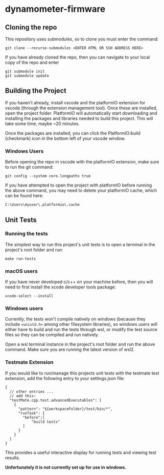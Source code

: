# dynamometer-firmware

## Cloning the repo

This repository uses submodules, so to clone you must enter the command:

```
git clone --recurse-submodules <ENTER HTML OR SSH ADDRESS HERE>
```

If you have already cloned the repo, then you can navigate to your local copy of the repo and enter

```
git submodule init
git submodule update
```
## Building the Project
If you haven't already, install vscode and the platformIO extension for vscode (through the extension management tool).  Once these are installed, open the project folder.  PlatformIO will automatically start downloading and installing the packages and libraries needed to build this project.  This will take some time, maybe ~20 minutes.

Once the packages are installed, you can click the PlatformIO:build (checkmark) icon in the bottom left of your vscode window.

### Windows Users
Before opening the repo in vscode with the platformIO extension, make sure to run the git command:
```
git config --system core.longpaths true
```
If you have attempted to open the project with platformIO before running the above command, you may need to delete your platformIO cache, which can be found here:
```
C:\Users\myuser\.platformio\.cache
```

## Unit Tests
### Running the tests
The simplest way to run this project's unit tests is to open a terminal in the project's root folder and run:
```
make run-tests
```

### macOS users
If you have never developed c/c++ on your machine before, then you will need to first install the xcode developer tools package:

```
xcode-select --install
```

### Windows users
Currently, the tests won't compile natively on windows (because they include ```<unistd.h>``` among other filesystem libraries), so windows users will either have to build and run the tests through wsl, or modify the test source files so they can be compiled and run natively.

Open a wsl terminal instance in the project's root folder and run the above command.  Make sure you are running the latest version of wsl2.

### Testmate Extension
If you would like to run/manage this projects unit tests with the testmate test extension, add the following entry to your settings.json file:

```
{
  // other entries ...
  // add this:
  "testMate.cpp.test.advancedExecutables": [
    {
      "pattern": "${workspaceFolder}/test/bin/*",
      "runTask": {
        "before":[
            "build tests"
        ]
      }
    }
  ]
}
```
This provides a useful interactive display for running tests and viewing test results.

**Unfortunately it is not currently set up for use in windows.**
